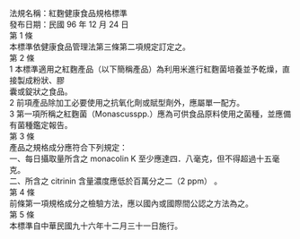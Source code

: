 法規名稱：紅麴健康食品規格標準  
發布日期：民國 96 年 12 月 24 日  
第 1 條  
本標準依健康食品管理法第三條第二項規定訂定之。  
第 2 條  
1 本標準適用之紅麴產品（以下簡稱產品）為利用米進行紅麴菌培養並予乾燥，直接製成粉狀、膠  
囊或錠狀之食品。  
2 前項產品除加工必要使用之抗氧化劑或賦型劑外，應屬單一配方。  
3 第一項所稱之紅麴菌（Monascusspp.）應為可供食品原料使用之菌種，並應備有菌種鑑定報告。  
第 3 條  
產品之規格成分應符合下列規定：  
一、每日攝取量所含之 monacolin K 至少應達四．八毫克，但不得超過十五毫克。  
二、所含之 citrinin 含量濃度應低於百萬分之二（2 ppm） 。  
第 4 條  
前條第一項規格成分之檢驗方法，應以國內或國際間公認之方法為之。  
第 5 條  
本標準自中華民國九十六年十二月三十一日施行。  


